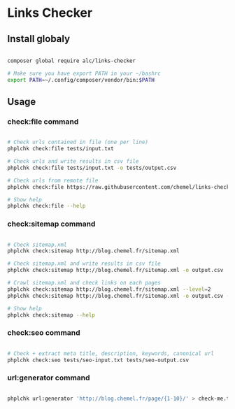 # Links Checker

## Install globaly

```bash

composer global require alc/links-checker

# Make sure you have export PATH in your ~/bashrc
export PATH=~/.config/composer/vendor/bin:$PATH

```

## Usage

### check:file command

```bash

# Check urls contained in file (one per line)
phplchk check:file tests/input.txt

# Check urls and write results in csv file
phplchk check:file tests/input.txt -o tests/output.csv

# Check urls from remote file
phplchk check:file https://raw.githubusercontent.com/chemel/links-checker/master/tests/input.txt

# Show help
phplchk check:file --help

```

### check:sitemap command

```bash

# Check sitemap.xml
phplchk check:sitemap http://blog.chemel.fr/sitemap.xml

# Check sitemap.xml and write results in csv file
phplchk check:sitemap http://blog.chemel.fr/sitemap.xml -o output.csv

# Crawl sitemap.xml and check links on each pages
phplchk check:sitemap http://blog.chemel.fr/sitemap.xml --level=2 
phplchk check:sitemap http://blog.chemel.fr/sitemap.xml -o output.csv --level=2 

# Show help
phplchk check:sitemap --help

```

### check:seo command

```bash

# Check + extract meta title, description, keywords, canonical url
phplchk check:seo tests/seo-input.txt tests/seo-output.csv

```

### url:generator command

```bash

phplchk url:generator 'http://blog.chemel.fr/page/{1-10}/' > check-me.txt

```
